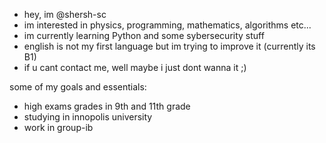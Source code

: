 - hey, im @shersh-sc
- im interested in physics, programming, mathematics, algorithms etc...
- im currently learning Python and some sybersecurity stuff
- english is not my first language but im trying to improve it (currently its B1)
- if u cant contact me, well maybe i just dont wanna it ;)

some of my goals and essentials:
- high exams grades in 9th and 11th grade
- studying in innopolis university
- work in group-ib

